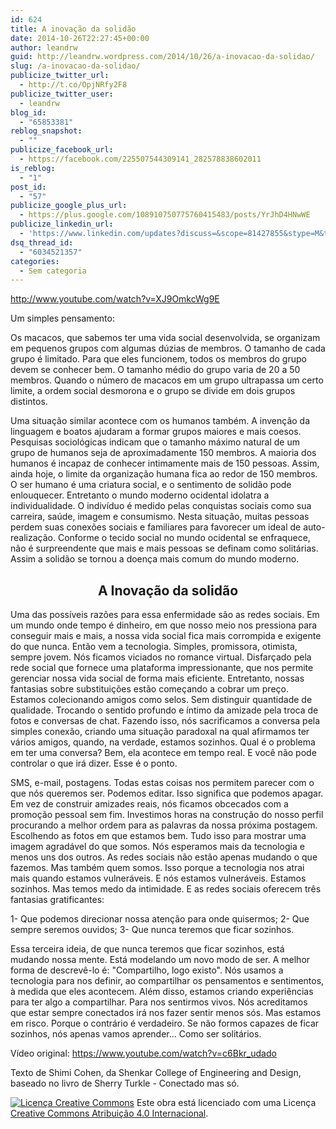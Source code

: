 ```yaml
---
id: 624
title: A inovação da solidão
date: 2014-10-26T22:27:45+00:00
author: leandrw
guid: http://leandrw.wordpress.com/2014/10/26/a-inovacao-da-solidao/
slug: /a-inovacao-da-solidao/
publicize_twitter_url:
  - http://t.co/OpjNRfy2F8
publicize_twitter_user:
  - leandrw
blog_id:
  - "65853381"
reblog_snapshot:
  - ""
publicize_facebook_url:
  - https://facebook.com/225507544309141_282578838602011
is_reblog:
  - "1"
post_id:
  - "57"
publicize_google_plus_url:
  - https://plus.google.com/108910750775760415483/posts/YrJhD4HNwWE
publicize_linkedin_url:
  - 'https://www.linkedin.com/updates?discuss=&scope=81427855&stype=M&topic=5932311494870974464&type=U&a=H1a4'
dsq_thread_id:
  - "6034521357"
categories:
  - Sem categoria
---
```

http://www.youtube.com/watch?v=XJ9OmkcWg9E

Um simples pensamento:

Os macacos, que sabemos ter uma vida social desenvolvida, se organizam em pequenos grupos com algumas dúzias de membros. O tamanho de cada grupo é limitado. Para que eles funcionem, todos os membros do grupo devem se conhecer bem. O tamanho médio do grupo varia de 20 a 50 membros. Quando o número de macacos em um grupo ultrapassa um certo limite, a ordem social desmorona e o grupo se divide em dois grupos distintos.

Uma situação similar acontece com os humanos também. <!--more-->A invenção da linguagem e boatos ajudaram a formar grupos maiores e mais coesos. Pesquisas sociológicas indicam que o tamanho máximo natural de um grupo de humanos seja de aproximadamente 150 membros. A maioria dos humanos é incapaz de conhecer intimamente mais de 150 pessoas. Assim, ainda hoje, o limite da organização humana fica ao redor de 150 membros. O ser humano é uma criatura social, e o sentimento de solidão pode enlouquecer. Entretanto o mundo moderno ocidental idolatra a individualidade. O indivíduo é medido pelas conquistas sociais como sua carreira, saúde, imagem e consumismo. Nesta situação, muitas pessoas perdem suas conexões sociais e familiares para favorecer um ideal de auto-realização. Conforme o tecido social no mundo ocidental se enfraquece, não é surpreendente que mais e mais pessoas se definam como solitárias. Assim a solidão se tornou a doença mais comum do mundo moderno.
<h2 style="text-align: center;">A Inovação da solidão</h2>
Uma das possíveis razões para essa enfermidade são as redes sociais. Em um mundo onde tempo é dinheiro, em que nosso meio nos pressiona para conseguir mais e mais, a nossa vida social fica mais corrompida e exigente do que nunca. Então vem a tecnologia. Simples, promissora, otimista, sempre jovem. Nós ficamos viciados no romance virtual. Disfarçado pela rede social que fornece uma plataforma impressionante, que nos permite gerenciar nossa vida social de forma mais eficiente. Entretanto, nossas fantasias sobre substituições estão começando a cobrar um preço. Estamos colecionando amigos como selos. Sem distinguir quantidade de qualidade. Trocando o sentido profundo e íntimo da amizade pela troca de fotos e conversas de chat. Fazendo isso, nós sacrificamos a conversa pela simples conexão, criando uma situação paradoxal na qual afirmamos ter vários amigos, quando, na verdade, estamos sozinhos. Qual é o problema em ter uma conversa? Bem, ela acontece em tempo real. E você não pode controlar o que irá dizer. Esse é o ponto.

SMS, e-mail, postagens. Todas estas coisas nos permitem parecer com o que nós queremos ser. Podemos editar. Isso significa que podemos apagar. Em vez de construir amizades reais, nós ficamos obcecados com a promoção pessoal sem fim. Investimos horas na construção do nosso perfil procurando a melhor ordem para as palavras da nossa próxima postagem. Escolhendo as fotos em que estamos bem. Tudo isso para mostrar uma imagem agradável do que somos. Nós esperamos mais da tecnologia e menos uns dos outros. As redes sociais não estão apenas mudando o que fazemos. Mas também quem somos. Isso porque a tecnologia nos atrai mais quando estamos vulneráveis. E nós estamos vulneráveis. Estamos sozinhos. Mas temos medo da intimidade. E as redes sociais oferecem três fantasias gratificantes:

1- Que podemos direcionar nossa atenção para onde quisermos;
2- Que sempre seremos ouvidos;
3- Que nunca teremos que ficar sozinhos.

Essa terceira ideia, de que nunca teremos que ficar sozinhos, está mudando nossa mente. Está modelando um novo modo de ser. A melhor forma de descrevê-lo é: "Compartilho, logo existo". Nós usamos a tecnologia para nos definir, ao compartilhar os pensamentos e sentimentos, à medida que eles acontecem. Além disso, estamos criando experiências para ter algo a compartilhar. Para nos sentirmos vivos. Nós acreditamos que estar sempre conectados irá nos fazer sentir menos sós. Mas estamos em risco. Porque o contrário é verdadeiro. Se não formos capazes de ficar sozinhos, nós apenas vamos aprender...
Como ser solitários.

Vídeo original:
<a href="https://www.youtube.com/watch?v=c6Bkr_udado" target="_blank" rel="noopener">https://www.youtube.com/watch?v=c6Bkr_udado</a>

Texto de Shimi Cohen, da Shenkar College of Engineering and Design, baseado no livro de Sherry Turkle - Conectado mas só.

<a href="http://creativecommons.org/licenses/by/4.0/" rel="license"><img style="border-width: 0;" src="https://i.creativecommons.org/l/by/4.0/80x15.png" alt="Licença Creative Commons" /></a>
Este obra está licenciado com uma Licença <a href="http://creativecommons.org/licenses/by/4.0/" rel="license">Creative Commons Atribuição 4.0 Internacional</a>.
